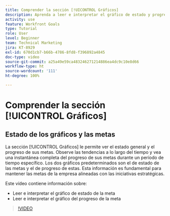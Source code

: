 ```yaml
---
title: Comprender la sección [!UICONTROL Gráficos]
description: Aprenda a leer e interpretar el gráfico de estado y progreso de las metas en [!DNL Goals].
activity: use
feature: Workfront Goals
type: Tutorial
role: User
level: Beginner
team: Technical Marketing
jira: KT-8929
exl-id: 670d1cb7-b66b-4786-8fd8-f396892a4845
doc-type: video
source-git-commit: a25a49e59ca483246271214886ea4dc9c10e8d66
workflow-type: ht
source-wordcount: '111'
ht-degree: 100%

---
```


# Comprender la sección [!UICONTROL Gráficos]

## Estado de los gráficos y las metas

La sección [!UICONTROL Gráficos] le permite ver el estado general y el progreso de sus metas. Observe las tendencias a lo largo del tiempo y vea una instantánea completa del progreso de sus metas durante un período de tiempo específico. Los dos gráficos predeterminados son el de estado de las metas y el de progreso de estas. Esta información es fundamental para mantener las metas de la empresa alineadas con las iniciativas estratégicas.

Este vídeo contiene información sobre:

* Leer e interpretar el gráfico de estado de la meta
* Leer e interpretar el gráfico del progreso de la meta

>[!VIDEO](https://video.tv.adobe.com/v/335201/?quality=12&learn=on)
